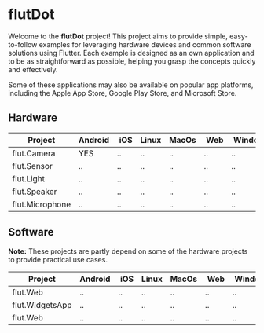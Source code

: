 # flutDot

Welcome to the **flutDot** project! This project aims to provide simple, easy-to-follow examples for leveraging hardware devices and common software solutions using Flutter. Each example is designed as an own application and to be as straightforward as possible, helping you grasp the concepts quickly and effectively.

Some of these applications may also be available on popular app platforms, including the Apple App Store, Google Play Store, and Microsoft Store.

## Hardware

| Project         | Android | iOS | Linux | MacOs | Web | Windows |
|-----------------|---------|-----|-------|-------|-----|---------|
| flut.Camera     | YES     | ..  | ..    | ..    | ..  | ..      |
| flut.Sensor     | ..      | ..  | ..    | ..    | ..  | ..      |
| flut.Light      | ..      | ..  | ..    | ..    | ..  | ..      |
| flut.Speaker    | ..      | ..  | ..    | ..    | ..  | ..      |
| flut.Microphone | ..      | ..  | ..    | ..    | ..  | ..      |

## Software

**Note:** These projects are partly depend on some of the hardware projects to provide practical use cases.

| Project         | Android | iOS | Linux | MacOs | Web | Windows |
|-----------------|---------|-----|-------|-------|-----|---------|
| flut.Web        | ..      | ..  | ..    | ..    | ..  | ..      |
| flut.WidgetsApp | ..      | ..  | ..    | ..    | ..  | ..      |
| flut.Web        | ..      | ..  | ..    | ..    | ..  | ..      |
